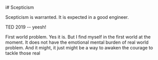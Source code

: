 i# Scepticism

Scepticism is warranted. It is expected in a good engineer.


TED 2019 -- yeesh!

First world problem. Yes it is. But I find myself in the first world at the
moment. It does not have the emotional mental burden of real world problem. And
it might, it just might be a way to awaken the courage to tackle those real

